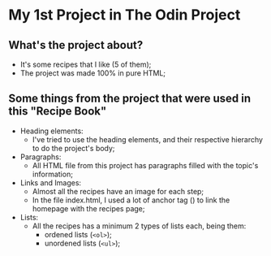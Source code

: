 # My 1st Project in The Odin Project

## What's the project about?
- It's some recipes that I like (5 of them);
- The project was made 100% in pure HTML;

## Some things from the project that were used in this "Recipe Book"
- Heading elements:
   -  I've tried to use the heading elements, and their respective hierarchy to do the project's body;
- Paragraphs:
    - All HTML file from this project has paragraphs filled with the topic's information;
- Links and Images:
  - Almost all the recipes have an image for each step;
  - In the file index.html, I used a lot of anchor tag (<a>) to link the homepage with the recipes page;
- Lists:
  - All the recipes has a minimum 2 types of lists each, being them:
      - ordened lists (`<ol>`);
      - unordened lists (`<ul>`);